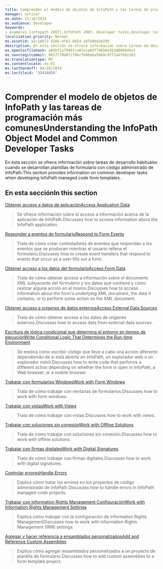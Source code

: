 ```yaml
---
title: Comprender el modelo de objetos de InfoPath y las tareas de programación más comunes
manager: soliver
ms.date: 11/16/2014
ms.audience: Developer
keywords:
- examples [infopath 2007],InfoPath 2007, developer tasks,developer tasks [InfoPath 2007],InfoPath 2007, object models,object models [InfoPath 2007]
localization_priority: Normal
ms.assetid: a2c18b72-426b-4f63-8454-187e96d26199
description: En esta sección se ofrece información sobre tareas de desarrollo habituales cuando se desarrollan plantillas de formulario con código administrado de InfoPath.
ms.openlocfilehash: a84bf1a70407ca87e1a83f74856d363d8860d4a1
ms.sourcegitcommit: 8657170d071f9bcf680aba50b9c07f2a4fb82283
ms.translationtype: MT
ms.contentlocale: es-ES
ms.lasthandoff: 04/28/2019
ms.locfileid: "33418858"
---
```

# <a name="understanding-the-infopath-object-model-and-common-developer-tasks"></a><span data-ttu-id="b7c30-104">Comprender el modelo de objetos de InfoPath y las tareas de programación más comunes</span><span class="sxs-lookup"><span data-stu-id="b7c30-104">Understanding the InfoPath Object Model and Common Developer Tasks</span></span>

<span data-ttu-id="b7c30-105">En esta sección se ofrece información sobre tareas de desarrollo habituales cuando se desarrollan plantillas de formulario con código administrado de InfoPath.</span><span class="sxs-lookup"><span data-stu-id="b7c30-105">This section provides information on common developer tasks when developing InfoPath managed code form templates.</span></span>
  
## <a name="in-this-section"></a><span data-ttu-id="b7c30-106">En esta sección</span><span class="sxs-lookup"><span data-stu-id="b7c30-106">In this section</span></span>

[<span data-ttu-id="b7c30-107">Obtener acceso a datos de aplicación</span><span class="sxs-lookup"><span data-stu-id="b7c30-107">Access Application Data</span></span>](how-to-access-application-data.md)
  
> <span data-ttu-id="b7c30-108">Se ofrece información sobre el acceso a información acerca de la aplicación de InfoPath.</span><span class="sxs-lookup"><span data-stu-id="b7c30-108">Discusses how to access information about the InfoPath application.</span></span>
    
[<span data-ttu-id="b7c30-109">Responder a eventos de formulario</span><span class="sxs-lookup"><span data-stu-id="b7c30-109">Respond to Form Events</span></span>](how-to-respond-to-form-events.md)
  
> <span data-ttu-id="b7c30-110">Trata de cómo crear controladores de eventos que respondan a los eventos que se producen mientras el usuario rellena el formulario.</span><span class="sxs-lookup"><span data-stu-id="b7c30-110">Discusses how to create event handlers that respond to events that occur as a user fills out a form.</span></span>
    
[<span data-ttu-id="b7c30-111">Obtener acceso a los datos del formulario</span><span class="sxs-lookup"><span data-stu-id="b7c30-111">Access Form Data</span></span>](how-to-access-form-data.md)
  
> <span data-ttu-id="b7c30-112">Trata de cómo obtener acceso a información sobre el documento XML subyacente del formulario y los datos que contiene y cómo realizar alguna acción en el mismo.</span><span class="sxs-lookup"><span data-stu-id="b7c30-112">Discusses how to access information about the form's underlying XML document, the data it contains, or to perform some action on the XML document.</span></span>
    
[<span data-ttu-id="b7c30-113">Obtener acceso a orígenes de datos externos</span><span class="sxs-lookup"><span data-stu-id="b7c30-113">Access External Data Sources</span></span>](how-to-access-external-data-sources.md)
  
> <span data-ttu-id="b7c30-114">Trata de cómo obtener acceso a los datos de orígenes externos.</span><span class="sxs-lookup"><span data-stu-id="b7c30-114">Discusses how to access data from external data sources.</span></span>
    
[<span data-ttu-id="b7c30-115">Escritura de lógica condicional que determina el entorno en tiempo de ejecución</span><span class="sxs-lookup"><span data-stu-id="b7c30-115">Write Conditional Logic That Determines the Run-time Environment</span></span>](how-to-write-conditional-logic-that-determines-the-run-time-environment.md)
  
> <span data-ttu-id="b7c30-116">Se explica cómo escribir código que lleve a cabo una acción diferente dependiendo de si está abierto en InfoPath, un explorador web o un explorador móvil.</span><span class="sxs-lookup"><span data-stu-id="b7c30-116">Discusses how to write code that performs a different action depending on whether the form is open in InfoPath, a Web browser, or a mobile browser.</span></span>
    
[<span data-ttu-id="b7c30-117">Trabajar con formularios Windows</span><span class="sxs-lookup"><span data-stu-id="b7c30-117">Work with Form Windows</span></span>](how-to-work-with-form-windows.md)
  
> <span data-ttu-id="b7c30-118">Trata de cómo trabajar con ventanas de formularios.</span><span class="sxs-lookup"><span data-stu-id="b7c30-118">Discusses how to work with form windows.</span></span>
    
[<span data-ttu-id="b7c30-119">Trabajar con vistas</span><span class="sxs-lookup"><span data-stu-id="b7c30-119">Work with Views</span></span>](how-to-work-with-views.md)
  
> <span data-ttu-id="b7c30-120">Trata de cómo trabajar con vistas.</span><span class="sxs-lookup"><span data-stu-id="b7c30-120">Discusses how to work with views.</span></span>
    
[<span data-ttu-id="b7c30-121">Trabajar con soluciones sin conexión</span><span class="sxs-lookup"><span data-stu-id="b7c30-121">Work with Offline Solutions</span></span>](how-to-work-with-offline-solutions.md)
  
> <span data-ttu-id="b7c30-122">Trata de cómo trabajar con soluciones sin conexión.</span><span class="sxs-lookup"><span data-stu-id="b7c30-122">Discusses how to work with offline solutions.</span></span>
    
[<span data-ttu-id="b7c30-123">Trabajar con firmas digitales</span><span class="sxs-lookup"><span data-stu-id="b7c30-123">Work with Digital Signatures</span></span>](how-to-work-with-digital-signatures.md)
  
> <span data-ttu-id="b7c30-124">Trata de cómo trabajar con firmas digitales.</span><span class="sxs-lookup"><span data-stu-id="b7c30-124">Discusses how to work with digital signatures.</span></span>
    
[<span data-ttu-id="b7c30-125">Controlar errores</span><span class="sxs-lookup"><span data-stu-id="b7c30-125">Handle Errors</span></span>](how-to-handle-errors.md)
  
> <span data-ttu-id="b7c30-126">Explica cómo tratar los errores en los proyectos de código administrado de InfoPath.</span><span class="sxs-lookup"><span data-stu-id="b7c30-126">Discusses how to handle errors in InfoPath managed-code projects.</span></span>
    
[<span data-ttu-id="b7c30-127">Trabajar con Information Rights Management Configuración</span><span class="sxs-lookup"><span data-stu-id="b7c30-127">Work with Information Rights Management Settings</span></span>](how-to-work-with-information-rights-management-settings.md)
  
> <span data-ttu-id="b7c30-128">Explica cómo trabajar con la configuración de Information Rights Management</span><span class="sxs-lookup"><span data-stu-id="b7c30-128">Discusses how to work with Information Rights Management (IRM) settings.</span></span>
    
[<span data-ttu-id="b7c30-129">Agregar y hacer referencia a ensamblados personalizados</span><span class="sxs-lookup"><span data-stu-id="b7c30-129">Add and Reference Custom Assemblies</span></span>](how-to-add-and-reference-custom-assemblies.md)
  
> <span data-ttu-id="b7c30-130">Explica cómo agregar ensamblados personalizados a un proyecto de plantilla de formulario.</span><span class="sxs-lookup"><span data-stu-id="b7c30-130">Discusses how to add custom assemblies to a form template project.</span></span>
    

